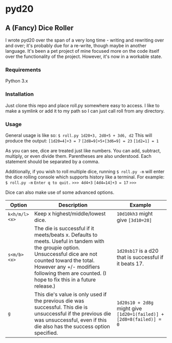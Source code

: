 # pyd20
## A (Fancy) Dice Roller
I wrote pyd20 over the span of a very long time - writing and rewriting over and over; it's probably due for a re-write, though maybe in another language. It's been a pet project of mine focused more on the code itself over the functionality of the project. However, it's now in a workable state.

### Requirements
Python 3.x

### Installation
Just clone this repo and place roll.py somewhere easy to access. I like to make a symlink or add it to my path so I can just call roll from any directory.

### Usage
General usage is like so:
`$ roll.py 1d20+3, 2d8+5 + 3d6, d2`
This will produce the output:
`[1d20=4]+3 = 7`
`[2d8=9]+5+[3d6=9] = 23`
`[1d2=1] = 1`

As you can see, dice are treated just like numbers. You can add, subtract, multiply, or even divide them. Parentheses are also understood. Each statement should be separated by a comma.

Additionally, if you wish to roll multiple dice, running `$ roll.py -m` will enter the dice rolling console which supports history like a terminal. For example:
`$ roll.py -m`
`Enter q to quit.`
`>>> 4d4+3`
`[4d4=14]+3 = 17`
`>>> `

Dice can also make use of some advanced options.

| Option | Description | Example |
| --- | --- | --- |
| `k<h/m/l><x>` | Keep x highest/middle/lowest dice. | `10d10kh3` might give `[3d10=28]` |
| `s<m/b><x>` | The die is successful if it meets/beats x. Defaults to meets. Useful in tandem with the groupie option. Unsuccessful dice are not counted toward the total. However any +/- modifiers following them are counted. (I hope to fix this in a future release.) | `1d20sb17` is a d20 that is successful if it beats 17. |
| `g` | This die's value is only used if the previous die was successful. This die is unsuccessful if the previous die was unsuccessful, even if this die also has the success option specified. | `1d20s10 + 2d8g` might give `[1d20=1(failed)] + [2d8=8(failed)] = 0` |
